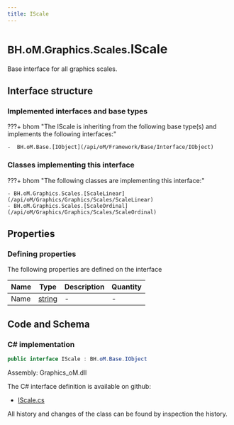 ```yaml
---
title: IScale
---
```


# <small>BH.oM.Graphics.Scales.</small>**IScale**

Base interface for all graphics scales.

## Interface structure

### Implemented interfaces and base types

???+ bhom "The IScale is inheriting from the following base type(s) and implements the following interfaces:"

    -  BH.oM.Base.[IObject](/api/oM/Framework/Base/Interface/IObject)


### Classes implementing this interface

???+ bhom "The following classes are implementing this interface:"

    - BH.oM.Graphics.Scales.[ScaleLinear](/api/oM/Graphics/Graphics/Scales/ScaleLinear)
    - BH.oM.Graphics.Scales.[ScaleOrdinal](/api/oM/Graphics/Graphics/Scales/ScaleOrdinal)


## Properties



### Defining properties

The following properties are defined on the interface

| Name             | Type             | Description      | Quantity         |
|------------------|------------------|------------------|------------------|
| Name | [string](https://learn.microsoft.com/en-us/dotnet/api/System.String?view=netstandard-2.0) | - | - |


## Code and Schema

### C# implementation

``` C# title="C#"
public interface IScale : BH.oM.Base.IObject
```

Assembly: Graphics_oM.dll

The C# interface definition is available on github:

- [IScale.cs](https://github.com/BHoM/BHoM/blob/develop/Graphics_oM/Scales\IScale.cs)

All history and changes of the class can be found by inspection the history.
